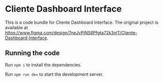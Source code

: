 
  # Cliente Dashboard Interface

  This is a code bundle for Cliente Dashboard Interface. The original project is available at https://www.figma.com/design/7neJvPiNS8Pfgta72k3nlT/Cliente-Dashboard-Interface.

  ## Running the code

  Run `npm i` to install the dependencies.

  Run `npm run dev` to start the development server.
  